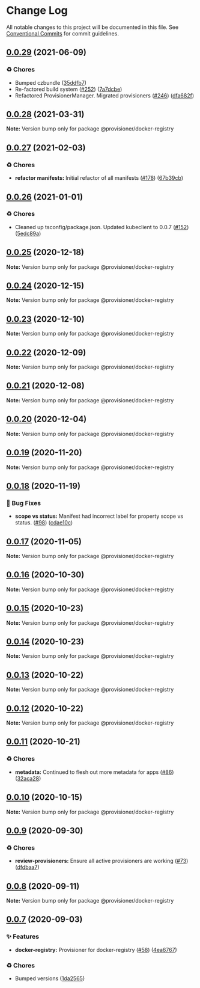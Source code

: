 # Change Log

All notable changes to this project will be documented in this file.
See [Conventional Commits](https://conventionalcommits.org) for commit guidelines.

## [0.0.29](https://github.com/c6o/provisioners/compare/v0.0.28...v0.0.29) (2021-06-09)


### ♻️ Chores

* Bumped czbundle ([35ddfb7](https://github.com/c6o/provisioners/commit/35ddfb7f4134abd45c176e7db6578a3c07846dc2))
* Re-factored build system ([#252](https://github.com/c6o/provisioners/issues/252)) ([7a7dcbe](https://github.com/c6o/provisioners/commit/7a7dcbe5a76ed785d0e8331614d569b696585177))
* Refactored ProvisionerManager. Migrated provisioners ([#246](https://github.com/c6o/provisioners/issues/246)) ([dfa682f](https://github.com/c6o/provisioners/commit/dfa682f90b096dd3009b782f57a740fe13896bda))





## [0.0.28](https://github.com/c6o/provisioners/compare/v0.0.27...v0.0.28) (2021-03-31)

**Note:** Version bump only for package @provisioner/docker-registry





## [0.0.27](https://github.com/c6o/provisioners/compare/v0.0.26...v0.0.27) (2021-02-03)


### ♻️ Chores

* **refactor manifests:** Initial refactor of all manifests ([#178](https://github.com/c6o/provisioners/issues/178)) ([67b39cb](https://github.com/c6o/provisioners/commit/67b39cb6e9277fe16d932ae16454e64ae39f6788))





## [0.0.26](https://github.com/c6o/provisioners/compare/v0.0.25...v0.0.26) (2021-01-01)


### ♻️ Chores

* Cleaned up tsconfig/package.json. Updated kubeclient to 0.0.7 ([#152](https://github.com/c6o/provisioners/issues/152)) ([5edc89a](https://github.com/c6o/provisioners/commit/5edc89a41bdd305c9f3650691454e8dfb32d128f))





## [0.0.25](https://github.com/c6o/provisioners/compare/v0.0.24...v0.0.25) (2020-12-18)

**Note:** Version bump only for package @provisioner/docker-registry





## [0.0.24](https://github.com/c6o/provisioners/compare/v0.0.23...v0.0.24) (2020-12-15)

**Note:** Version bump only for package @provisioner/docker-registry





## [0.0.23](https://github.com/c6o/provisioners/compare/v0.0.22...v0.0.23) (2020-12-10)

**Note:** Version bump only for package @provisioner/docker-registry





## [0.0.22](https://github.com/c6o/provisioners/compare/v0.0.21...v0.0.22) (2020-12-09)

**Note:** Version bump only for package @provisioner/docker-registry





## [0.0.21](https://github.com/c6o/provisioners/compare/v0.0.20...v0.0.21) (2020-12-08)

**Note:** Version bump only for package @provisioner/docker-registry





## [0.0.20](https://github.com/c6o/provisioners/compare/v0.0.19...v0.0.20) (2020-12-04)

**Note:** Version bump only for package @provisioner/docker-registry





## [0.0.19](https://github.com/c6o/provisioners/compare/v0.0.18...v0.0.19) (2020-11-20)

**Note:** Version bump only for package @provisioner/docker-registry





## [0.0.18](https://github.com/c6o/provisioners/compare/v0.0.17...v0.0.18) (2020-11-19)


### 🐛 Bug Fixes

* **scope vs status:** Manifest had incorrect label for property scope vs status. ([#98](https://github.com/c6o/provisioners/issues/98)) ([cdae10c](https://github.com/c6o/provisioners/commit/cdae10cce61ad8b1c2d9995a74096990e5de40a1))





## [0.0.17](https://github.com/c6o/provisioners/compare/v0.0.16...v0.0.17) (2020-11-05)

**Note:** Version bump only for package @provisioner/docker-registry





## [0.0.16](https://github.com/c6o/provisioners/compare/v0.0.15...v0.0.16) (2020-10-30)

**Note:** Version bump only for package @provisioner/docker-registry





## [0.0.15](https://github.com/c6o/provisioners/compare/v0.0.14...v0.0.15) (2020-10-23)

**Note:** Version bump only for package @provisioner/docker-registry





## [0.0.14](https://github.com/c6o/provisioners/compare/v0.0.13...v0.0.14) (2020-10-23)

**Note:** Version bump only for package @provisioner/docker-registry





## [0.0.13](https://github.com/c6o/provisioners/compare/v0.0.12...v0.0.13) (2020-10-22)

**Note:** Version bump only for package @provisioner/docker-registry





## [0.0.12](https://github.com/c6o/provisioners/compare/v0.0.11...v0.0.12) (2020-10-22)

**Note:** Version bump only for package @provisioner/docker-registry





## [0.0.11](https://github.com/c6o/provisioners/compare/v0.0.10...v0.0.11) (2020-10-21)


### ♻️ Chores

* **metadata:** Continued to flesh out more metadata for apps ([#86](https://github.com/c6o/provisioners/issues/86)) ([32aca28](https://github.com/c6o/provisioners/commit/32aca2857c5bd618632782b4f48849a35bfe9442))





## [0.0.10](https://github.com/c6o/provisioners/compare/v0.0.9...v0.0.10) (2020-10-15)

**Note:** Version bump only for package @provisioner/docker-registry





## [0.0.9](https://github.com/c6o/provisioners/compare/v0.0.8...v0.0.9) (2020-09-30)


### ♻️ Chores

* **review-provisioners:** Ensure all active provisioners are working ([#73](https://github.com/c6o/provisioners/issues/73)) ([dfdbaa7](https://github.com/c6o/provisioners/commit/dfdbaa769aafadc04be32079e413ab69ca5692f0))





## [0.0.8](https://github.com/c6o/provisioners/compare/v0.0.7...v0.0.8) (2020-09-11)

**Note:** Version bump only for package @provisioner/docker-registry





## [0.0.7](https://github.com/c6o/provisioners/compare/v0.0.6...v0.0.7) (2020-09-03)


### ✨ Features

* **docker-registry:** Provisioner for docker-registry ([#58](https://github.com/c6o/provisioners/issues/58)) ([4ea6767](https://github.com/c6o/provisioners/commit/4ea6767565dabab7c58f525b60744e5712ce4f82))


### ♻️ Chores

* Bumped versions ([1da2565](https://github.com/c6o/provisioners/commit/1da25659e5cbe7989a20537e62f2cc730005a699))
